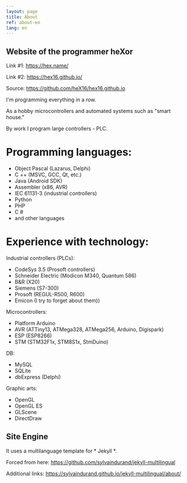 ```yaml
---
layout: page
title: About
ref: about-en
lang: en
---
```


## Website of the programmer heXor

Link #1: https://hex.name/

Link #2: https://hex16.github.io/

Source: https://github.com/heX16/hex16.github.io


I'm programming everything in a row.

As a hobby microcontrollers and automated systems such as "smart house."

By work I program large controllers - PLC.

# Programming languages:
* Object Pascal (Lazarus, Delphi)
* C ++ (MSVC, GCC, Qt, etc.)
* Java (Android SDK)
* Assembler (x86, AVR)
* IEC 61131-3 (industrial controllers)
* Python
* PHP
* C #
* and other languages

# Experience with technology:

Industrial controllers (PLCs):
* CodeSys 3.5 (Prosoft controllers)
* Schneider Electric (Modicon M340, Quantum 586)
* B&R (X20)
* Siemens (S7-300)
* Prosoft (REGUL-R500, R600)
* Emicon (I try to forget about them))

Microcontrollers:
* Platform Arduino
* AVR (ATTiny13, ATMega328, ATMega256, Arduino, Digispark)
* ESP (ESP8266)
* STM (STM32F1x, STM8S1x, StmDuino)

DB:
* MySQL
* SQLite
* dbExpress (Delphi)

Graphic arts:
* OpenGL
* OpenGL ES
* GLScene
* DirectDraw


## Site Engine

It uses a multilanguage template for * Jekyll *.

Forced from here: https://github.com/sylvaindurand/jekyll-multilingual

Additional links: https://sylvaindurand.github.io/jekyll-multilingual/about/
